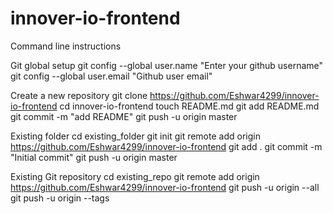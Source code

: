 # innover-io-frontend

Command line instructions

Git global setup
git config --global user.name "Enter your github username"
git config --global user.email "Github user email"

Create a new repository
git clone https://github.com/Eshwar4299/innover-io-frontend
cd innover-io-frontend
touch README.md
git add README.md
git commit -m "add README"
git push -u origin master

Existing folder
cd existing_folder
git init
git remote add origin https://github.com/Eshwar4299/innover-io-frontend
git add .
git commit -m "Initial commit"
git push -u origin master

Existing Git repository
cd existing_repo
git remote add origin https://github.com/Eshwar4299/innover-io-frontend
git push -u origin --all
git push -u origin --tags
